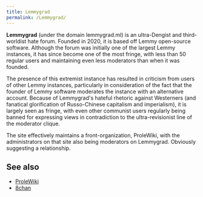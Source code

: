 ```yaml
---
title: Lemmygrad
permalink: /Lemmygrad/
---
```


**Lemmygrad** (under the domain lemmygrad.ml) is an ultra-Dengist and
third-worldist hate forum. Founded in 2020, it is based off Lemmy
open-source software. Although the forum was initially one of the
largest Lemmy instances, it has since become one of the most fringe,
with less than 50 regular users and maintaining even less moderators
than when it was founded.

The presence of this extremist instance has resulted in criticism from
users of other Lemmy instances, particularly in consideration of the
fact that the founder of Lemmy software moderates the instance with an
alternative account. Because of Lemmygrad's hateful rhetoric against
Westerners (and fanatical glorification of Russo-Chinese capitalism and
imperialism), it is largely seen as fringe, with even other communist
users regularly being banned for expressing views in contradiction to
the ultra-revisionist line of the moderator clique.

The site effectively maintains a front-organization, ProleWiki, with the
administrators on that site also being moderators on Lemmygrad.
Obviously suggesting a relationship.

## See also

- [ProleWiki](ProleWiki.md "wikilink")
- [8chan](8chan.md "wikilink")